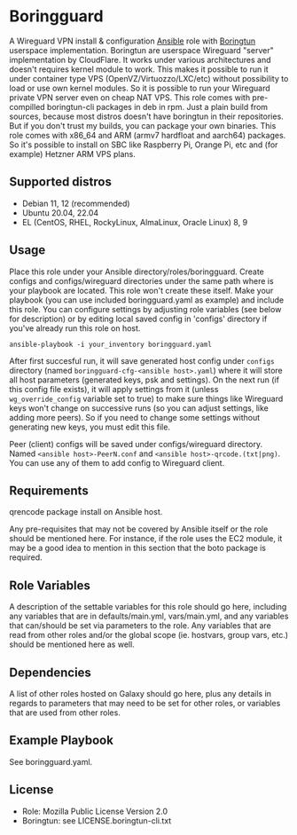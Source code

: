 Boringguard
=========

A Wireguard VPN install & configuration [Ansible](https://ansible.com) role with [Boringtun](https://github.com/cloudflare/boringtun) userspace implementation.
Boringtun are userspace Wireguard "server" implementation by CloudFlare. It works under various architectures and doesn't requires kernel module to work.
This makes it possible to run it under container type VPS (OpenVZ/Virtuozzo/LXC/etc) without possibility to load or use own kernel modules.
So it is possible to run your Wireguard private VPN server even on cheap NAT VPS.
This role comes with pre-compilled boringtun-cli packages in deb in rpm. Just a plain build from sources, because most distros doesn't have boringtun
in their repositories. But if you don't trust my builds, you can package your own binaries. This role comes with x86_64 and ARM (armv7 hardfloat and aarch64)
packages. So it's possible to install on SBC like Raspberry Pi, Orange Pi, etc and (for example) Hetzner ARM VPS plans.

Supported distros
------------

- Debian 11, 12 (recommended)
- Ubuntu 20.04, 22.04
- EL (CentOS, RHEL, RockyLinux, AlmaLinux, Oracle Linux) 8, 9

Usage
------------

Place this role under your Ansible directory/roles/boringguard. Create configs and configs/wireguard directories under the same path where is your playbook
are located. This role won't create these itself.
Make your playbook (you can use included boringguard.yaml as example) and include this role.
You can configure settings by adjusting role variables (see below for description) or by editing local saved config in 'configs' directory if you've already
run this role on host.

`ansible-playbook -i your_inventory boringguard.yaml`

After first succesful run, it will save generated host config under `configs` directory (named `boringguard-cfg-<ansible host>.yaml`) where it will store
all host parameters (generated keys, psk and settings). On the next run (if this config file exists), it will apply settings from it (unless
`wg_override_config` variable set to true) to make sure things like Wireguard keys won't change on successive runs (so you can adjust settings, like adding
more peers). So if you need to change some settings without generating new keys, you must edit this file.

Peer (client) configs will be saved under configs/wireguard directory. Named `<ansible host>-PeerN.conf` and `<ansible host>-qrcode.(txt|png)`. You can use
any of them to add config to Wireguard client.

Requirements
------------

qrencode package install on Ansible host.

Any pre-requisites that may not be covered by Ansible itself or the role should be mentioned here. For instance, if the role uses the EC2 module, it may be a good idea to mention in this section that the boto package is required.

Role Variables
--------------

A description of the settable variables for this role should go here, including any variables that are in defaults/main.yml, vars/main.yml, and any variables that can/should be set via parameters to the role. Any variables that are read from other roles and/or the global scope (ie. hostvars, group vars, etc.) should be mentioned here as well.

Dependencies
------------

A list of other roles hosted on Galaxy should go here, plus any details in regards to parameters that may need to be set for other roles, or variables that are used from other roles.

Example Playbook
----------------

See boringguard.yaml.

License
-------

- Role: Mozilla Public License Version 2.0
- Boringtun: see LICENSE.boringtun-cli.txt
